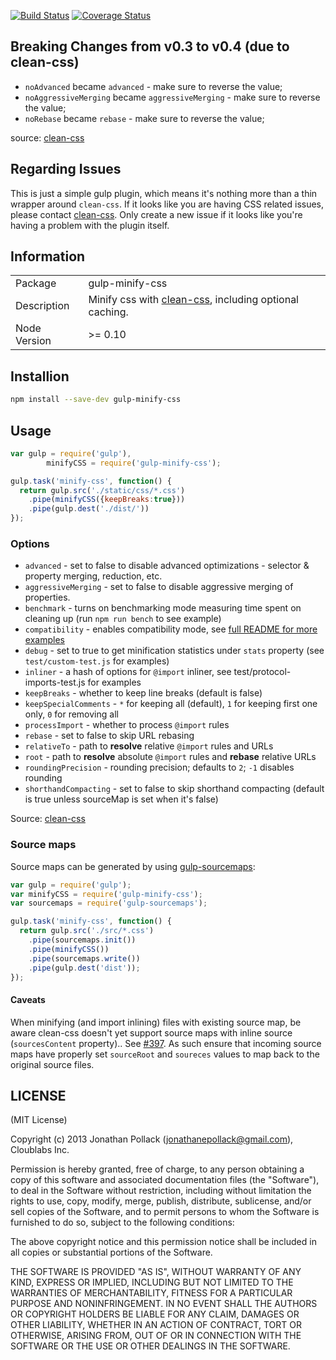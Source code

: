 [![Build Status](https://travis-ci.org/jonathanepollack/gulp-minify-css.svg?branch=master)](https://travis-ci.org/jonathanepollack/gulp-minify-css)
[![Coverage Status](https://img.shields.io/coveralls/jonathanepollack/gulp-minify-css.svg)](https://coveralls.io/r/jonathanepollack/gulp-minify-css)

## Breaking Changes from v0.3 to v0.4 (due to clean-css)

* `noAdvanced` became `advanced` - make sure to reverse the value;
* `noAggressiveMerging` became `aggressiveMerging` - make sure to reverse the value;
* `noRebase` became `rebase` - make sure to reverse the value;

source: [clean-css](https://github.com/jakubpawlowicz/clean-css/blob/475551b6a3ccc94bd5fc7538d07fa32799fb6c4d/README.md)

## Regarding Issues

This is just a simple gulp plugin, which means it's nothing more than a thin wrapper around `clean-css`. If it looks like you are having CSS related issues, please contact <a href="https://github.com/GoalSmashers/clean-css">clean-css</a>. Only create a new issue if it looks like you're having a problem with the plugin itself.

## Information

<table>
<tr> 
<td>Package</td><td>gulp-minify-css</td>
</tr>
<tr>
<td>Description</td>
<td>Minify css with <a href="https://github.com/GoalSmashers/clean-css">clean-css</a>, including optional caching.</td>
</tr>
<tr>
<td>Node Version</td>
<td>>= 0.10</td>
</tr>
</table>

## Installion

```sh
npm install --save-dev gulp-minify-css
```

## Usage

```js
var gulp = require('gulp'),
		minifyCSS = require('gulp-minify-css');

gulp.task('minify-css', function() {
  return gulp.src('./static/css/*.css')
    .pipe(minifyCSS({keepBreaks:true}))
    .pipe(gulp.dest('./dist/'))
});
```
### Options

* `advanced` - set to false to disable advanced optimizations - selector & property merging, reduction, etc.
* `aggressiveMerging` - set to false to disable aggressive merging of properties.
* `benchmark` - turns on benchmarking mode measuring time spent on cleaning up (run `npm run bench` to see example)
* `compatibility` - enables compatibility mode, see [full README for more examples](https://github.com/jakubpawlowicz/clean-css/blob/master/README.md#how-to-set-compatibility-mode)
* `debug` - set to true to get minification statistics under `stats` property (see `test/custom-test.js` for examples)
* `inliner` - a hash of options for `@import` inliner, see test/protocol-imports-test.js for examples
* `keepBreaks` - whether to keep line breaks (default is false)
* `keepSpecialComments` - `*` for keeping all (default), `1` for keeping first one only, `0` for removing all
* `processImport` - whether to process `@import` rules
* `rebase` - set to false to skip URL rebasing
* `relativeTo` - path to __resolve__ relative `@import` rules and URLs
* `root` - path to __resolve__ absolute `@import` rules and __rebase__ relative URLs
* `roundingPrecision` - rounding precision; defaults to `2`; `-1` disables rounding
* `shorthandCompacting` - set to false to skip shorthand compacting (default is true unless sourceMap is set when it's false)

Source: [clean-css](https://github.com/jakubpawlowicz/clean-css/blob/master/README.md)

### Source maps

Source maps can be generated by using [gulp-sourcemaps](https://www.npmjs.com/package/gulp-sourcemaps):

```js
var gulp = require('gulp');
var minifyCSS = require('gulp-minify-css');
var sourcemaps = require('gulp-sourcemaps');

gulp.task('minify-css', function() {
  return gulp.src('./src/*.css')
    .pipe(sourcemaps.init())
    .pipe(minifyCSS())
    .pipe(sourcemaps.write())
    .pipe(gulp.dest('dist'));
});
```
#### Caveats

When minifying (and import inlining) files with existing source map, be aware clean-css doesn't yet support source maps with inline source (`sourcesContent` property).. See [#397](https://github.com/GoalSmashers/clean-css/issues/397).  As such ensure that incoming source maps have properly set `sourceRoot` and `soureces` values to map back to the original source files. 

## LICENSE

(MIT License)

Copyright (c) 2013 Jonathan Pollack (<jonathanepollack@gmail.com>), Cloublabs Inc.

Permission is hereby granted, free of charge, to any person obtaining
a copy of this software and associated documentation files (the
"Software"), to deal in the Software without restriction, including
without limitation the rights to use, copy, modify, merge, publish,
distribute, sublicense, and/or sell copies of the Software, and to
permit persons to whom the Software is furnished to do so, subject to
the following conditions:

The above copyright notice and this permission notice shall be
included in all copies or substantial portions of the Software.

THE SOFTWARE IS PROVIDED "AS IS", WITHOUT WARRANTY OF ANY KIND,
EXPRESS OR IMPLIED, INCLUDING BUT NOT LIMITED TO THE WARRANTIES OF
MERCHANTABILITY, FITNESS FOR A PARTICULAR PURPOSE AND
NONINFRINGEMENT. IN NO EVENT SHALL THE AUTHORS OR COPYRIGHT HOLDERS BE
LIABLE FOR ANY CLAIM, DAMAGES OR OTHER LIABILITY, WHETHER IN AN ACTION
OF CONTRACT, TORT OR OTHERWISE, ARISING FROM, OUT OF OR IN CONNECTION
WITH THE SOFTWARE OR THE USE OR OTHER DEALINGS IN THE SOFTWARE.

